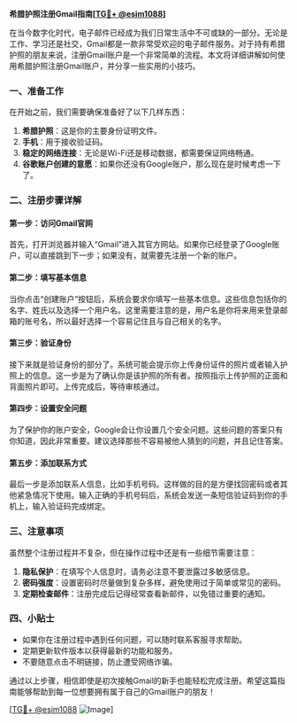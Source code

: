 **希腊护照注册Gmail指南[[TG💪+ @esim1088](https://t.me/s/esim1088)]**

在当今数字化时代，电子邮件已经成为我们日常生活中不可或缺的一部分。无论是工作、学习还是社交，Gmail都是一款非常受欢迎的电子邮件服务。对于持有希腊护照的朋友来说，注册Gmail账户是一个非常简单的流程。本文将详细讲解如何使用希腊护照注册Gmail账户，并分享一些实用的小技巧。

### 一、准备工作

在开始之前，我们需要确保准备好了以下几样东西：

1. **希腊护照**：这是你的主要身份证明文件。
2. **手机**：用于接收验证码。
3. **稳定的网络连接**：无论是Wi-Fi还是移动数据，都需要保证网络畅通。
4. **谷歌账户创建的意愿**：如果你还没有Google账户，那么现在是时候考虑一下了。

### 二、注册步骤详解

#### 第一步：访问Gmail官网

首先，打开浏览器并输入“Gmail”进入其官方网站。如果你已经登录了Google账户，可以直接跳到下一步；如果没有，就需要先注册一个新的账户。

#### 第二步：填写基本信息

当你点击“创建账户”按钮后，系统会要求你填写一些基本信息。这些信息包括你的名字、姓氏以及选择一个用户名。这里需要注意的是，用户名是你将来用来登录邮箱的账号名，所以最好选择一个容易记住且与自己相关的名字。

#### 第三步：验证身份

接下来就是验证身份的部分了。系统可能会提示你上传身份证件的照片或者输入护照上的信息。这一步是为了确认你是该护照的所有者。按照指示上传护照的正面和背面照片即可。上传完成后，等待审核通过。

#### 第四步：设置安全问题

为了保护你的账户安全，Google会让你设置几个安全问题。这些问题的答案只有你知道，因此非常重要。建议选择那些不容易被他人猜到的问题，并且记住答案。

#### 第五步：添加联系方式

最后一步是添加联系人信息，比如手机号码。这样做的目的是方便找回密码或者其他紧急情况下使用。输入正确的手机号码后，系统会发送一条短信验证码到你的手机上，输入验证码完成绑定。

### 三、注意事项

虽然整个注册过程并不复杂，但在操作过程中还是有一些细节需要注意：

1. **隐私保护**：在填写个人信息时，请务必注意不要泄露过多敏感信息。
2. **密码强度**：设置密码时尽量做到复杂多样，避免使用过于简单或常见的密码。
3. **定期检查邮件**：注册完成后记得经常查看新邮件，以免错过重要的通知。

### 四、小贴士

- 如果你在注册过程中遇到任何问题，可以随时联系客服寻求帮助。
- 定期更新软件版本以获得最新的功能和服务。
- 不要随意点击不明链接，防止遭受网络诈骗。

通过以上步骤，相信即使是初次接触Gmail的新手也能轻松完成注册。希望这篇指南能够帮助到每一位想要拥有属于自己的Gmail账户的朋友！

[[TG💪+ @esim1088](https://t.me/s/esim1088) ![Image](https://i.postimg.cc/4NQfJmqS/Snipaste-2025-05-13-00-14-12.png)]